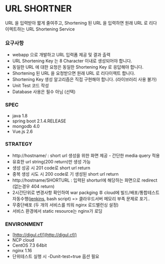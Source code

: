 # URL SHORTNER
URL 을 입력받아 짧게 줄여주고, Shortening 된 URL 을 입력하면 원래 URL 로 리다이렉트하는 URL
Shortening Service


### 요구사항
* webapp 으로 개발하고 URL 입력폼 제공 및 결과 출력
* URL Shortening Key 는 8 Character 이내로 생성되어야 합니다.
* 동일한 URL 에 대한 요청은 동일한 Shortening Key 로 응답해야 합니다.
* Shortening 된 URL 을 요청받으면 원래 URL 로 리다이렉트 합니다.
* Shortening Key 생성 알고리즘은 직접 구현해야 합니다. (라이브러리 사용 불가)
* Unit Test 코드 작성
* Database 사용은 필수 아님 (선택)


### SPEC
* java 1.8
* spring boot 2.1.4.RELEASE
* mongodb 4.0
* Vue.js 2.6


### STRATEGY
* http://hostname/ : short url 생성을 위한 화면 제공 - 간단한 media query 적용
* 유효한 url string(200 return)만 생성 가능
* 생성 성공 시 201 code로 short url return
* 중복 생성 시도 시 200 code로 기 생성된 short url return
* http://hostname/SHORTURL : 입력된 shorturl에 해당하는 화면으로 redirect (없는경우 404 return)
* 2시간단위로 변경사항 확인하여 war packging 후 cloud에 빌드/배포/통합테스트 자동수행([jenkins](http://jenkins.digul.cf), bash script) => 클라우드서버 메모리 부족 문제로 포기..
* 무중단배포 (두 개의 서비스를 띄워 nginx 로드밸런싱 설정)
* 서비스 환경에서 static resource는 nginx가 로딩

### ENVIRONMENT
* [http://digul.cf/](http://digul.cf/)
* NCP cloud 
* CentOS 7.3 64bit
* nginx 1.16 
* 단위테스트 실행 시 -Dunit-test=true 옵션 필요


